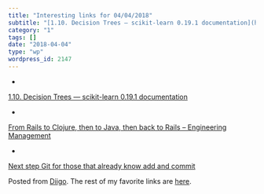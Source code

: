 ```yaml
---
title: "Interesting links for 04/04/2018"
subtitle: "[1.10. Decision Trees — scikit-learn 0.19.1 documentation](http://scikit-learn.org/stable/modules/tr..."
category: "1"
tags: []
date: "2018-04-04"
type: "wp"
wordpress_id: 2147
---
```

- 
[1.10. Decision Trees — scikit-learn 0.19.1 documentation](http://scikit-learn.org/stable/modules/tree.html)

- 
[From Rails to Clojure, then to Java, then back to Rails – Engineering Management](https://engineering-management.space/post/from-rails-to-clojure-to-java-to-rails/)

- 
[Next step Git for those that already know add and commit](https://dev.to/t4rzsan/next-step-git-for-those-that-already-know-add-and-commit-55ac)

Posted from [Diigo](https://www.diigo.com). The rest of my favorite links are [here](https://www.diigo.com/user/pitosalas).